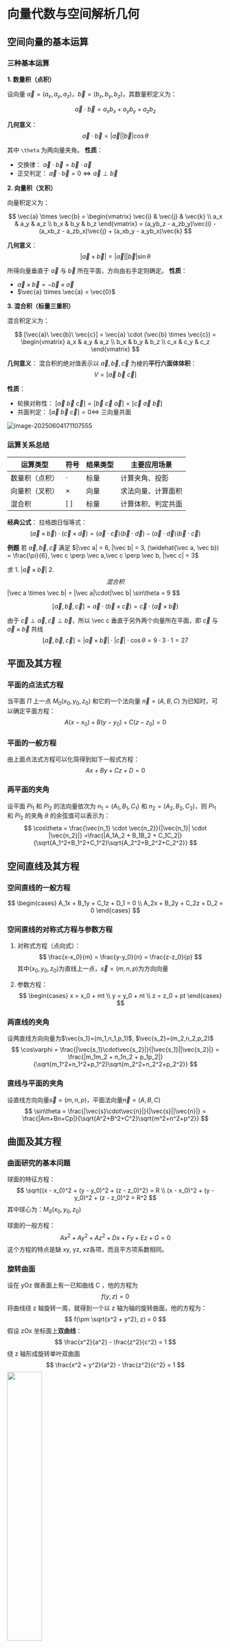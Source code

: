 # 向量代数与空间解析几何

## 空间向量的基本运算

### 三种基本运算

**1. 数量积（点积）**

设向量 $\vec{a} = (a_x, a_y, a_z)$，$\vec{b} = (b_x, b_y, b_z)$，其数量积定义为：

$$
\vec{a} \cdot \vec{b} = a_x b_x + a_y b_y + a_z b_z  
$$

**几何意义**：
$$
\vec{a} \cdot \vec{b} = |\vec{a}| |\vec{b}| \cos\theta
$$

其中 `\theta` 为两向量夹角。
**性质**：

- 交换律： $\vec{a} \cdot \vec{b} = \vec{b} \cdot \vec{a}$
- 正交判定： $\vec{a} \cdot \vec{b} = 0 \Leftrightarrow \vec{a} \perp \vec{b}$

**2. 向量积（叉积）**

向量积定义为：

$$
\vec{a} \times \vec{b} = \begin{vmatrix}
\vec{i} & \vec{j} & \vec{k} \\
a_x & a_y & a_z \\
b_x & b_y & b_z
\end{vmatrix} = (a_yb_z - a_zb_y)\vec{i} - (a_xb_z - a_zb_x)\vec{j} + (a_xb_y - a_yb_x)\vec{k}
$$

**几何意义**：
$$
|\vec{a} \times \vec{b}| = |\vec{a}| |\vec{b}| \sin\theta
$$

所得向量垂直于 $\vec{a}$ 与 $\vec{b}$ 所在平面，方向由右手定则确定。
**性质**：

- $\vec{a} \times \vec{b} = -\vec{b} \times \vec{a}$
- $\vec{a} \times \vec{a} = \vec{0}$



**3. 混合积（标量三重积）**

混合积定义为：

$$
[\vec{a}\ \vec{b}\ \vec{c}] = \vec{a} \cdot (\vec{b} \times \vec{c}) = \begin{vmatrix}
a_x & a_y & a_z \\
b_x & b_y & b_z \\
c_x & c_y & c_z
\end{vmatrix}
$$

**几何意义**：
混合积的绝对值表示以 $\vec{a},\vec{b},\vec{c}$ 为棱的**平行六面体体积**：
$$
V = [\vec{a}\ \vec{b}\ \vec{c}]
$$

**性质**：

- 轮换对称性： $[\vec{a}\ \vec{b}\ \vec{c}] = [\vec{b}\ \vec{c}\ \vec{a}] = [\vec{c}\ \vec{a}\ \vec{b}]$
- 共面判定： $[\vec{a}\ \vec{b}\ \vec{c}] = 0 \Leftrightarrow$ 三向量共面

![image-20250604171107555](/home/cacc/.config/Typora/typora-user-images/image-20250604171107555.png)

### 运算关系总结

| 运算类型       | 符号     | 结果类型 | 主要应用场景       |
| -------------- | -------- | -------- | ------------------ |
| 数量积（点积） | $\cdot$  | 标量     | 计算夹角、投影     |
| 向量积（叉积） | $\times$ | 向量     | 求法向量、计算面积 |
| 混合积         | $[\ ]$   | 标量     | 计算体积、判定共面 |

**经典公式**：
 拉格朗日恒等式：
$$
(\vec{a} \times \vec{b}) \cdot (\vec{c} \times \vec{d}) = (\vec{a} \cdot \vec{c})(\vec{b} \cdot \vec{d}) - (\vec{a} \cdot \vec{d})(\vec{b} \cdot \vec{c})
$$



**例题** 若 $\vec a, \vec b, \vec c$ 满足 $|\vec a| = 6, |\vec b| = 3, (\widehat{\vec a, \vec b}) = \frac{\pi}{6}, \vec c \perp \vec a,\vec c \perp \vec b, |\vec c| = 3$

求 1. $|\vec a \times \vec b|$ 2. $$ 混合积
$$
|\vec a \times \vec b|
= |\vec a|\cdot|\vec b| \sin\theta
= 9
$$

$$
[\vec a, \vec b, \vec c]
= \vec a \cdot (\vec b \times \vec c)
= \vec c \cdot (\vec a \times \vec b)
$$

由于 $\vec c \perp \vec a, \vec c \perp \vec b$，所以 \vec c 垂直于另外两个向量所在平面，即 $\vec c$ 与 $\vec a \times \vec b$ 共线
$$
[\vec a, \vec b, \vec c]
= |\vec a \times \vec b| \cdot |\vec c| \cdot \cos\theta
= 9 \cdot 3 \cdot 1
= 27
$$


## 平面及其方程

### 平面的点法式方程

当平面 $\Pi$ 上一点 $M_0(x_0, y_0, z_0)$ 和它的一个法向量 $\vec{n}  = (A, B, C)$ 为已知时，可以确定平面方程：
$$
A(x - x_0) + B(y - y_0) + C(z - z_0) = 0
$$

### 平面的一般方程

由上面点法式方程可以化简得到如下一般式方程：
$$
Ax + By + Cz + D = 0
$$

### 两平面的夹角

设平面 $Pi_1$ 和 $Pi_2$ 的法向量依次为 $n_1 = (A_1, B_1, C_1)$ 和 $n_2 = (A_2, B_2, C_2)$，则 $Pi_1$ 和 $Pi_2$ 的夹角 $\theta$ 的余弦值可以表示为：
$$
\cos\theta = \frac{\vec{n_1} \cdot \vec{n_2}}{|\vec{n_1}| \cdot |\vec{n_2}|}
=\frac{|A_1A_2 + B_1B_2 + C_1C_2|}{\sqrt{A_1^2+B_1^2+C_1^2}\sqrt{A_2^2+B_2^2+C_2^2}}
$$

## 空间直线及其方程

### 空间直线的一般方程
$$
\begin{cases}
A_1x + B_1y + C_1z + D_1 = 0 \\
A_2x + B_2y + C_2z + D_2 = 0
\end{cases}
$$

### 空间直线的对称式方程与参数方程
1. 对称式方程（点向式）：
$$
\frac{x-x_0}{m} = \frac{y-y_0}{n} = \frac{z-z_0}{p}
$$
其中$(x_0,y_0,z_0)$为直线上一点，$\vec{s}=(m,n,p)$为方向向量

2. 参数方程：
$$
\begin{cases}
x = x_0 + mt \\
y = y_0 + nt \\
z = z_0 + pt
\end{cases}
$$

### 两直线的夹角
设两直线方向向量为$\vec{s_1}=(m_1,n_1,p_1)$, $\vec{s_2}=(m_2,n_2,p_2)$
$$
\cos\varphi = \frac{|\vec{s_1}\cdot\vec{s_2}|}{|\vec{s_1}||\vec{s_2}|} = \frac{|m_1m_2 + n_1n_2 + p_1p_2|}{\sqrt{m_1^2+n_1^2+p_1^2}\sqrt{m_2^2+n_2^2+p_2^2}}
$$

### 直线与平面的夹角
设直线方向向量$\vec{s}=(m,n,p)$，平面法向量$\vec{n}=(A,B,C)$
$$
\sin\theta = \frac{|\vec{s}\cdot\vec{n}|}{|\vec{s}||\vec{n}|} = \frac{|Am+Bn+Cp|}{\sqrt{A^2+B^2+C^2}\sqrt{m^2+n^2+p^2}}
$$



## 曲面及其方程

### 曲面研究的基本问题

球面的特征方程：
$$
\sqrt{(x - x_0)^2 + (y - y_0)^2 + (z - z_0)^2} = R \\
(x - x_0)^2 + (y - y_0)^2 + (z - z_0)^2 = R^2
$$
其中球心为：$M_0(x_0, y_0, z_0)$ 

球面的一般方程：
$$
Ax^2 + Ay^2 + Az^2 + Dx + Fy + Ez + G = 0
$$
这个方程的特点是缺 xy, yz, xz各项，而且平方项系数相同。

### 旋转曲面

设在 yOz 做表面上有一已知曲线 C ，他的方程为
$$
f(y, z) = 0
$$
将曲线绕 z 轴旋转一周，就得到一个以 z 轴为轴的旋转曲面，他的方程为：
$$
f(\pm \sqrt{x^2 + y^2}, z) = 0
$$
假设 zOx 坐标面上**双曲线**：
$$
\frac{x^2}{a^2} - \frac{z^2}{c^2} = 1
$$
绕 z 轴形成旋转单叶双曲面
$$
\frac{x^2 + y^2}{a^2} - \frac{z^2}{c^2} = 1
$$
<img src="../img/RotationalHyperboloid1.png" width=40%>

绕 x 轴形成旋转双也双曲面
$$
\frac{x^2}{a^2} - \frac{y^2 + z^2}{c^2} = 1
$$
<img src="../img/RotationalHyperboloid2.png" width=40%>

### 柱面

一般的，直线 L 沿定曲线 C 平行移动形成的轨迹叫做柱面，定曲线 C 叫做柱面的准线，动直线 L 叫做柱面的母线。

设柱面可以看作由平行于 z 轴的直线 沿 xOy 面上的 $x^2 + y^2 = R^2$ 移动面形成的。
$$
x^2 + y^2 = R^2
$$

其中他的母线平行于 z 轴，准线是 xOy 面上的圆 x^2 + y^2 = R^2

类似的方程 y^2 = 2x 表示母线平行于 z 轴的柱面，他的准线是 xOy 面上的抛物线 y^2 = 2x，该柱面叫做抛物柱面

<img src="../img/parabola.png" width=60%>

### 二次曲面

二次曲面的一般式：
$$
F(x, y, z) = Ax^2 + By^2 + Cz^2 + Dxy + Eyz + Fxz + Gx + Hy + Iz + J = 0
$$
**椭圆锥面**
$$
\frac{x^2}{a^2} + \frac{y^2}{b^2} = z^2
$$
以垂直于 z 轴的平面 z = t 截此曲面，当 t = 0 时得一点 (0, 0, 0)；当 $t \neq 0$ 时，得平面 z = t 上的椭圆
$$
\frac{x^2}{(at)^2} + \frac{y^2}{(bt)^2} = 1
$$

**椭球面**
$$
\frac{x^2}{a^2} + \frac{y^2}{b^2} + \frac{z^2}{c^2} = 1
$$


## 空间曲线及其方程

### 空间曲线的一般方程

### 空间曲线的参数方程

### 空间曲线在坐标面上的投影


# 多元函数微分法及其应用

## 偏导数

### 偏导数的定义及其计算法

如果函数 $z = f(x, y)$ 在区域 D 内每一点 (x, y) 处对 x 的偏导数都存在，那么这个偏导数就是的x, y 的函数，他就称为函数 $z = f(x, y)$ 对自变量 x 的偏导函数，记作
$$
\frac{\partial z}{\partial x}, \frac{\partial f}{\partial x}, z_x \text{ 或 }f_x(x, y)
$$
由偏导数的概念可知，$f(x, y)$ 在点 $(x_0, y_0)$ 处对 x 的偏导数 $f_x(x_0, y_0)$ 显然就是偏导函数 $f_x(x, y)$ 在点 $(x_0, y_0)$ 处的函数值。

**例 4** 求 $r = \sqrt{x^2 + y^2 + z^2}$ 的偏导数

解：将 y 和 z 都看作常量，得
$$
\frac{\partial r}{\partial x} = \frac{2x}{2\sqrt{x^2 + y^2 + z^2}} = \frac{x}{r}
$$
当函数表达式中任意两个自变量对调后，仍表示原来的函数，即函数关于自变量的对称性，所以
$$
\frac{\partial r}{\partial y} = \frac{y}{r}, \frac{\partial r}{\partial z} = \frac{z}{r}
$$

### 高阶偏导数

设 z = f(x, y) 在区域 D 内具有偏导数，于是在 D 内 f_x(x, y)，f_y(x, y) 都是 x, y 的函数，如果这两个函数的偏导数也存在，那么称其为二阶偏导数，按照对变量求导次序的不同得出四个不同的二阶偏导数。

**定理** 如果函数 z = f(x, y) 的两个二阶混合偏导数 $\frac{\partial^2 z}{\partial y \partial x}$，$\frac{\partial^2 z}{\partial x\partial y}$ 在区域 D 内连续，那么在该区域内这两个二阶混合偏导数必然相等。

## 全微分

**定理 1 ** 如果函数 z = f(x, y) 在点 (x, y) 可微分，那么该函数在点 (x, y) 的偏导数必定存在，且函数 z = f(x, y) 在点 (x, y) 的全微分为
$$
dz = \frac{\partial z}{\partial x} \Delta x + \frac{\partial z}{\partial y} \Delta y
$$


## 多元复合函数的求导法则

**定理 2 **多元函数与多元函数复合的情形，如果函数 $u = \phi(x, y)$ 及 $v = \psi(x, y)$
$$
\frac{\partial z}{\partial x} = \frac{\partial z}{\partial u} \frac{\partial u}{\partial x} + \frac{\partial z}{\partial v} \frac{\partial v}{\partial x}
$$

## 多元函数微分学的几何应用



# 重积分

## 二重积分的概念与性质

### 曲顶柱体的体积

由而重积分的定义可知，曲顶柱体的体积是函数 f(x, y) 在底 D 上的二重积分
$$
V = \iint_D f(x, y) d\sigma
$$


### 平面薄片的质量

平面薄片的质量是它的面密度 \mu(x, y) 在薄片所占闭区间 D 上的二重积分
$$
m = \iint_D \mu(x, y) d\sigma
$$

### 二重积分的性质

$$
\iint_D[\alpha f(x, y) + \beta g(x, y)]d\sigma = \iint_D\alpha f(x, y)d\sigma + \iint_D\beta g(x, y)d\sigma
$$

如果闭区间 D 被有限条曲线分为有限个部分闭区域，那么在 D 上的二重积分等于在各部分闭区域上的而重积分的和
$$
\iint_D f(x, y)d\sigma = \iint_{D_1} f(x, y)d\sigma + \iint_{D_2} f(x, y)d\sigma
$$
如果在 D 上，$f(x, y) \le g(x, y)$，那么q
$$
\iint_D f(x, y)d\sigma \le \iint_D g(x, y)d\sigma
$$



## 二重积分的计算方法

### 利用直角坐标

**例题** 非圆周区域上的二重积分的计算

求 $\iint_D xy dxdy$ ，其中 D 由直线 x = 2, y = 1, y = x 所围成。

![image-20250604143024148](/home/cacc/.config/Typora/typora-user-images/image-20250604143024148.png)

**分析** 首先需要分析出区域 D 的分类，分为 x 型区域与 y 型区域，当所积区域便于使用 x = t 也就是垂直与 x 轴的线所截时最多有两个交点，就是 x 型区域，因为这样便于**对 y 进行积分以获取区域面积**。

随后根据被积区域对二重积分进行二次积分法，即
$$
\iint_D xy dx dy = \int^2_{x = 1} \int^x_{y = 1} xy dy dx
$$
然后计算积分，先对内层 y 积分：
$$
\int_{y=1}^{x} xy \, dy 
= x \int_{y=1}^{x} y \, dy 
= x \left[ \frac{y^2}{2} \right]_{1}^{x} 
= x \left( \frac{x^2 - 1}{2} \right) 
= \frac{x(x^2 - 1)}{2}
$$
再求外层积分：
$$
\int_{x=1}^{2} \frac{x(x^2 - 1)}{2} \, dx 
= \frac{1}{2} \int_{1}^{2} (x^3 - x) \, dx
$$
最后可以将被积函数拆开分别计算后相减，得到最终结果
$$
\iint_D xy dxd
= \frac{9}{8}
$$


**例题** 求 $\iint_D \frac{\sin y}{y}dxdy$ ，其中 D 由区分 $x = y^2, y=x$ 所围成。

**分析** 当用 $D_x$ 无法算出二重积分时，则交换积分次序选 $D_y$ 区域，无法算出的积分：$\int\frac{\sin y}{y}dy$、$\int\frac{\cos y}{y}dy$、$\int e^{-y^2}dy$、$\int e^{y^2}dy$

首先画出区域 D 的草图，并将 D 表示出来 $D_x = \left\{ (x, y) \,\middle|\, 0 \le x \le 1,\ x \le y \le \sqrt{x} \right\}$

![image-20250604144656218](/home/cacc/.config/Typora/typora-user-images/image-20250604144656218.png)

根据 D_x 分析的区域得到二重积分的转化
$$
\iint_D \frac{\sin y}{y} dxdy
= \int_0^1 dx \int_x^\sqrt{x} \frac{\sin y}{y} dy
$$
这里发现 $\int\frac{\sin y}{y} dy$ 算不出来，因此需要交换积分次序
$$
D_y = \{(x,y) \mid 0 \le y \le 1, y^2 \le x \le y\}
$$
写出积分表达式
$$
\iint_D \frac{\sin y}{y} \, dx \, dy = \int_{y=0}^{1} \int_{x=y^2}^{y} \frac{\sin y}{y} 
\, dx \, dy
$$
因为在内层积分中 $\frac{\sin y}{y}$ 与 x 无关，可以直接提取出来
$$
= \int_{y = 0}{1}\frac{\sin y}{y}\left ( \int_{x=y^2}^y dx \right )dy
= \int_0^1 \frac{\sin y}{y} (y - y^2)dy
$$
最后即可计算积分，这里需要用到分部积分法
$$
\begin{align}
原式 & = \int_0^1 (\sin y - y \sin y) dy \\
& = \int_0^1 \sin ydy - \int_0^1 y\sin y dy \\
\end{align}
$$
其中
$$
\int y \sin y dy
= -y \cos y - \int(-\cos y) dy
$$



### 利用极坐标

当积分区域 D 与圆有关，或被积函数含有 $x^2 + y^2$ 时，利用**极坐标**计算。其中 dxdy 为面积元，注意转换后由于雅可比行列式会多出一个 r。
$$
x = r \cos \theta,\ 
y = r \sin \theta,\ 
dxdy = rdrd\theta
$$
积分变化如下
$$
\iint_Df(x,y)dxdy = \iint_{D'}f(r\cos\theta, r\sin\theta)\cdot r drd\theta
$$
**例题** 圆周相关区域上的二重积分的计算

求 $\iint_D \sqrt{x^2 + y^2} dxdy$，其中 D 是圆环区域：$a^2 \le x^2 + y^2 \le b^2$

![image-20250604161145657](/home/cacc/.config/Typora/typora-user-images/image-20250604161145657.png)

**分析** 被积函数直接简化 $\sqrt{x^2 + y^2} = r$，那么积分区域为圆环 $a \le r \le b$，角度 $\theta \in [0, 2\pi]$，随后带入被积函数
$$
\iint_D r \cdot rdrd\theta
= \int_0^{2\pi}d\theta \int_a^b r^2dr
$$


**例题** 求 $\iint_D xydxdy$，其中区域 D：$1 \le x^2 + y^2 \le 2x,\ y \ge 0$

![image-20250604162233413](/home/cacc/.config/Typora/typora-user-images/image-20250604162233413.png)

将积分区域用极坐标表示出来
$$
\theta \in [0, \frac{\pi}{3}],\ 
r \in [1, 2\cos\theta]
$$
转换被积函数并利用极坐标计算
$$
\iint_D xydxdy 
= \int_0^{\pi/3}\int_1^{2\cos\theta}r\cos\theta\cdot r\sin\theta rdrd\theta
$$
对 r 积分（内层）
$$
\int_1^{2\cos\theta} r^3 dr
= \left[ \frac{r^4}{4} \right]_1^{2\cos\theta}
= 4\cos^4\theta - \frac{1}{4}
$$
对 \theta 积分（外层）
$$
\int_0^{\pi/3}\left( 4\cos^4\theta - \frac{1}{4} \right)\cos\theta\sin\theta d\theta
= \int_0^{\pi/3} 4\cos^5\theta \sin\theta d\theta - \int_0^{\pi/3}\frac{1}{4}\cos\theta \sin\theta d\theta
$$


## 三重积分

### 三重积分的概念

如果 f(x, y, z) 表示某个物体在点 (x, y, z) 处的密度，$\Omega$ 是该物体所占有的空间闭区域，f(x, y, z) 在 \Omega 上连续，则
$$
m = \iiint_\Omega f(x, y, z)dV
$$

### 三重积分的计算



# 曲线积分与曲面积分

## 对弧长的曲线积分

### 概念与性质

当曲线线密度 $\mu(x, y)$ 在 L 上连续时，就等于 $\mu(x, y)$ 对弧长的曲线积分，即
$$
m = \int_L \mu(x, y) ds
$$
如果 L 可以分成两段光滑曲线弧 L_1 和 L_2，即为 $L = L_1 + L_2$
$$
\int_{L_1 + L_2}f(x, y) ds = \int_{L_1}f(x, y)ds + \int_{L_2}f(x, y)ds
$$
如果 L 是闭曲线那么函数 f(x, y) 在闭曲线 L 上对弧长的曲线积分记为 $\oint_L f(x, y) ds$

---

**例题** 设平面曲线 L 为下半圆周： $x^2 + y^2 = 1, (y<0)$, 求 $\int_L {x^2 + y^2} ds$

第一类曲线积分 $\int_L f(x, y)ds$ 的计算步骤：首先画出积分路径 L 的图

- 若 L 的方程为直角坐标方程：$y = y(x),\ a \le x \le b$, 则 $ds = \sqrt{1 + {y'}^2}dx$，将弧长的微元投影到 x 轴上。
- 若 L 的方程为参数方程：$\begin{cases} x = x(t) \\ y = y(t)\end{cases}, \alpha \le t \le \beta$， 则 $ds = \sqrt{{x_t'}^2 + {y_t'}^2}dt$

化为顶积分计算，若被积函数 f(x, y) 含有 L 的方程可直接带入。



### 对弧长的曲线积分计算方法

## 对坐标的曲线积分

### 概念与性质

变力沿曲线所作的功，设一个质点在 xOy 面内受到力
$$
\textbf{F}(x, y) = P(x, y)\textbf{i} + Q(x, y)\textbf{j}
$$
那么变力 \textbf{F} 所作的功可以表达成
$$
W = \int_L P(x, y)dx + Q(x, y)dy \\
W = \int_L \textbf{F}(x, y) \cdot d\textbf{r}
$$

## 格林公式及其应用

### 格林公式

设 D 是由分段光滑的简单闭曲线 L 所围成的平面区域，函数 P(x, y) 和 Q(x, y) 在 D 上具有一阶连续的偏导数，则有
$$
\oint_L P(x, y)dx + Q(x, y)dy = \iint_D \left (\frac{\partial Q}{\partial x} - \frac{\partial P}{\partial y} \right )dA
$$
因此，格林公式将一个沿封闭曲线的线积分转换为一个在该曲线所围区域上的二重积分。



计算曲线积分 $\int_L (x^3 - xy^2)dx + (y^3 - x^2y)dy$，其中 L 是曲线 $y = 1 - x^2$ 从 A(0, 1) 到 B(1, 0) 的一段弧。

## 对面积的曲面积分

## 对坐标的曲面积分

## 高斯公式

## 斯托克斯公式



# 无穷级数

## 常数项级数的概念和性质

### 常数项级数的概念

作常数项级数的前 n 项和
$$
s_n = u_1 + u_2 + ... + u_n = \sum_{i = 1}^n u_i
$$
s_n 称为级数部分和，当 n 依次取 1, 2, 3, ... 时，它们构成一个新的数列，根据这个数列有没有极限，引进无穷级数的收敛与发散概念

**定义 如果级数 $\sum_{i=1}^\infty u_i$ 的部分和数列 $\{s_n\}$ 有极限 s, 那么称无穷级数收敛，这时极限 s 叫做这级数的和。**
$$
\lim_{n \rarr \infty} s_n = s \\
s = u_1 + u_2 + ... + u_i + ...;
$$
**如通过没有极限，那么称无穷级数发散**，（级数就是无穷项求和）。而这上面的常数级数，就是通项 u_n 不依赖于变量（如 x）的无穷级数，即每一项均为常数。

### 收敛级数的基本性质

如果级数 $\sum_{n=1}^\infty u_n$ 收敛与 $s$，那么级数 $\sum_{n=1}^\infty ku_n$ 也收敛于 $ks$。

如果级数 $\sum_{n=1}^\infty u_n$ 与 $\sum_{n=1}^\infty v_n$ 分别收敛于 $s$ 与 $\sigma$，那么级数 $\sum_{n=1}^\infty(u_n \pm v_n)$ 也收敛于 $s \pm \sigma$。

在级数中去掉、加上或改变有限项，不会改变级数的收敛性。

如果级数收敛，那么对这级数的项任意家括号后所成的级数仍收敛，且其和不变。

## 常数项级数的审敛法

### 正项级数的敛散性常用方法

一般的常数项级数，各项可以是正数、负数或零，如果各项都是正数或者零的级数，这种级数称为**正项级数**。

正项级数 $\sum_{n=1}^\infty u_n$ 收敛的充分必要条件是：它的部分和数列 {s_n} 有界。

**比较审敛法** 设 $\sum_{n=1}^\infty u_n$ 和 $\sum_{n=1}^\infty v_n$ 都是正项级数

1. 如果 $\lim_{n \rarr \infty} \frac{u_n}{v_n} = l, (0 \le l < +\infty)$，且 $\sum_{n=1}^\infty v_n$ 收敛，那么 $\sum_{n=1}^\infty u_n$ 收敛。

2. 如果 $\lim_{n \rarr \infty} \frac{u_n}{v_n} = l >0$ 或 $\lim_{n \rarr \infty} \frac{u_n}{v_n} = l = +\infty$ 且级数 $\sum_{n=1}^\infty v_n$ 发散，那么 $\sum_{n=1}^\infty u_n$ 也发散

**比值审敛法**

设 $\sum_{n=1}^\infty u_n$ 是正项级数，如果：
$$
\lim_{n \rarr \infty}\frac{u_{n+1}}{u_n} = \rho
$$
那么当 $\rho < 1$ 时级数收敛， $\rho > 1$ 或 $\rho = \infty$ 时级数发散，\rho = 1 时级数可能收敛也可能发散。

**根值审敛法**

设 $\sum_{n=1}^\infty u_n$ 是正项级数，如果
$$
\lim_{n \to \infty} \sqrt[n]{u_n} = \rho
$$
如果 $\rho < 1$ 那么级数 $\sum_{n=1}^\infty u_n$ 收敛。反之，如果 $\rho > 1$，则级数 $\sum_{n=1}^\infty u_n$ 发散。

常见经典结论

例 判别正项级数的敛散性：（1）$\sum_{n=1}^\infty \frac{2n+1}{2^n}$；（2）$\sum_{n=1}^\infty\frac{n^3}{n!}$



## 幂级数

## 函数展开成幂级数

## 函数的幂级数展开式的应用

## 傅立叶级数

## 一般周期函数的傅立叶级数

### 周期为 2l 的周期函数的傅立叶级数

设这个周期函数 f(x) 满足收敛定理的条件，则它的傅立叶级数展开式为
$$
f(x) = \frac{a_0}{2} + \sum_{n=1}^\infty\left(a_n\cos\frac{n\pi x}{l} + b_n\sin\frac{n\pi x}{l}\right)\ (x \in C)
$$

### 傅立叶级数的复数形式



# 附录 计算公式

分步积分
$$
\int udv
= uv - \int vdu
$$
